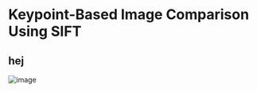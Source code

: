 # Keypoint-Based Image Comparison Using SIFT
## hej
![image](https://user-images.githubusercontent.com/41973043/210826328-851d9e8f-8b3a-4498-950a-759cab52d7b6.png)
